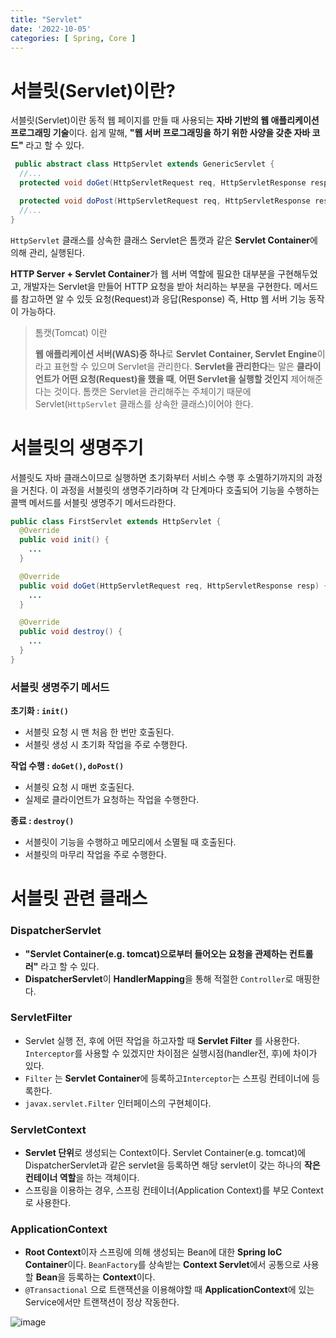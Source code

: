 ```yaml
---
title: "Servlet"
date: '2022-10-05'
categories: [ Spring, Core ]
---
```


# 서블릿(Servlet)이란?

서블릿(Servlet)이란 동적 웹 페이지를 만들 때 사용되는 **자바 기반의 웹 애플리케이션 프로그래밍 기술**이다.
쉽게 말해, **"웹 서버 프로그래밍을 하기 위한 사양을 갖춘 자바 코드"** 라고 할 수 있다.

```java
 public abstract class HttpServlet extends GenericServlet {
  //...
  protected void doGet(HttpServletRequest req, HttpServletResponse resp) {...}

  protected void doPost(HttpServletRequest req, HttpServletResponse resp) {...}
  //...
}
```

`HttpServlet` 클래스를 상속한 클래스 Servlet은 톰캣과 같은 **Servlet Container**에 의해 관리, 실행된다.

**HTTP Server + Servlet Container**가 웹 서버 역할에 필요한 대부분을 구현해두었고, 개발자는 Servlet을 만들어 HTTP 요청을 받아 처리하는 부분을 구현한다. 메서드를 참고하면 알
수 있듯 요청(Request)과 응답(Response) 즉, Http 웹 서버 기능 동작이 가능하다.


> 톰캣(Tomcat) 이란
>
> **웹 애플리케이션 서버(WAS)중 하나**로 **Servlet Container, Servlet Engine**이라고 표현할 수 있으며 Servlet을 관리한다.
> **Servlet을 관리한다**는 말은 **클라이언트가 어떤 요청(Request)을 했을 때**, **어떤 Servlet을 실행할 것인지** 제어해준다는 것이다. 톰캣은 Servlet을 관리해주는 주체이기 때문에
> Servlet(`HttpServlet` 클래스를 상속한 클래스)이어야 한다.

# 서블릿의 생명주기

서블릿도 자바 클래스이므로 실행하면 초기화부터 서비스 수행 후 소멸하기까지의 과정을 거친다.
이 과정을 서블릿의 생명주기라하며 각 단계마다 호출되어 기능을 수행하는 콜백 메서드를 서블릿 생명주기 메서드라한다.

```java
public class FirstServlet extends HttpServlet {
  @Override
  public void init() {
    ...
  }

  @Override
  public void doGet(HttpServletRequest req, HttpServletResponse resp) {
    ...
  }

  @Override
  public void destroy() {
    ...
  }
}
```

### 서블릿 생명주기 메서드

**초기화 : `init()`**

- 서블릿 요청 시 맨 처음 한 번만 호출된다.
- 서블릿 생성 시 초기화 작업을 주로 수행한다.

**작업 수행 : `doGet()`, `doPost()`**

- 서블릿 요청 시 매번 호출된다.
- 실제로 클라이언트가 요청하는 작업을 수행한다.

**종료 : `destroy()`**

- 서블릿이 기능을 수행하고 메모리에서 소멸될 때 호출된다.
- 서블릿의 마무리 작업을 주로 수행한다.

# 서블릿 관련 클래스

### **DispatcherServlet**

- **"Servlet Container(e.g. tomcat)으로부터 들어오는 요청을 관제하는 컨트롤러"** 라고 할 수 있다.
- **DispatcherServlet**이 **HandlerMapping**을 통해 적절한 `Controller`로 매핑한다.

### ServletFilter

- Servlet 실행 전, 후에 어떤 작업을 하고자할 때 **Servlet Filter** 를 사용한다. `Interceptor`를 사용할 수 있겠지만 차이점은 실행시점(handler전, 후)에 차이가 있다.
- `Filter` 는 **Servlet Container**에 등록하고`Interceptor`는 스프링 컨테이너에 등록한다.
- `javax.servlet.Filter` 인터페이스의 구현체이다.

### ServletContext

- **Servlet 단위**로 생성되는 Context이다. Servlet Container(e.g. tomcat)에 DispatcherServlet과 같은 servlet을 등록하면 해당 servlet이 갖는 하나의
  **작은 컨테이너 역할**을 하는 객체이다.
- 스프링을 이용하는 경우, 스프링 컨테이너(Application Context)를 부모 Context로 사용한다.

### ApplicationContext

- **Root Context**이자 스프링에 의해 생성되는 Bean에 대한 **Spring IoC Container**이다. `BeanFactory`를 상속받는 **Context Servlet**에서 공통으로
  사용할 **Bean**을 등록하는 **Context**이다.
- `@Transactional` 으로 트랜잭션을 이용해야할 때 **ApplicationContext**에 있는 Service에서만 트랜잭션이 정상 작동한다.

![image](https://user-images.githubusercontent.com/55419159/199487187-42417a16-fd4e-4cf8-b480-d0df70ce1a90.png)
